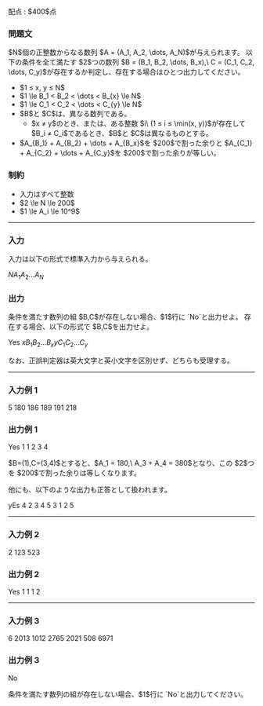 
<div>

<span>

<span>

<p>
配点 : $400$点
</p>

<div>

<section>

### **問題文**

<p>
$N$個の正整数からなる数列 $A = (A_1, A_2, \dots, A_N)$が与えられます。
以下の条件を全て満たす $2$つの数列 $B = (B_1, B_2, \dots, B_x),\ C = (C_1, C_2, \dots, C_y)$が存在するか判定し、存在する場合はひとつ出力してください。
</p>

<ul>

<li>
$1 ≤ x, y ≤ N$
</li>

<li>
$1 \le B_1 < B_2 < \dots < B_{x} \le N$
</li>

<li>
$1 \le C_1 < C_2 < \dots < C_{y} \le N$
</li>

<li>
$B$と $C$は、異なる数列である。
<ul>

<li>
$x ≠ y$のとき、または、ある整数 $i\ (1 ≤ i ≤ \min(x, y))$が存在して $B_i ≠ C_i$であるとき、$B$と $C$は異なるものとする。
</li>

</ul>

</li>

<li>
$A_{B_1} + A_{B_2} + \dots + A_{B_x}$を $200$で割った余りと $A_{C_1} + A_{C_2} + \dots + A_{C_y}$を $200$で割った余りが等しい。
</li>

</ul>

</section>

</div>

<div>

<section>

### **制約**

<ul>

<li>
入力はすべて整数
</li>

<li>
$2 \le N \le 200$
</li>

<li>
$1 \le A_i \le 10^9$
</li>

</ul>

</section>

</div>

---

<div>

<div>

<section>

### **入力**

<p>
入力は以下の形式で標準入力から与えられる。
</p>

<div>

$N$$A_1$$A_2$$\dots$$A_N$
</div>

</section>

</div>

<div>

<section>

### **出力**

<p>
条件を満たす数列の組 $B,C$が存在しない場合、$1$行に `No`と出力せよ。
存在する場合、以下の形式で $B,C$を出力せよ。
</p>

<div>

Yes
$x$$B_1$$B_2$$\dots$$B_x$$y$$C_1$$C_2$$\dots$$C_y$
</div>

<p>
なお、正誤判定器は英大文字と英小文字を区別せず、どちらも受理する。
</p>

</section>

</div>

</div>

---

<div>

<section>

### **入力例 1**

<div>

5
180 186 189 191 218

</div>

</section>

</div>

<div>

<section>

### **出力例 1**

<div>

Yes
1 1
2 3 4

</div>

<p>
$B=(1),C=(3,4)$とすると、$A_1 = 180,\ A_3 + A_4 = 380$となり、この $2$つを $200$で割った余りは等しくなります。

他にも、以下のような出力も正答として扱われます。
</p>

<div>

yEs
4 2 3 4 5
3 1 2 5

</div>

</section>

</div>

---

<div>

<section>

### **入力例 2**

<div>

2
123 523

</div>

</section>

</div>

<div>

<section>

### **出力例 2**

<div>

Yes
1 1
1 2

</div>

</section>

</div>

---

<div>

<section>

### **入力例 3**

<div>

6
2013 1012 2765 2021 508 6971

</div>

</section>

</div>

<div>

<section>

### **出力例 3**

<div>

No

</div>

<p>
条件を満たす数列の組が存在しない場合、$1$行に `No`と出力してください。
</p>

</section>

</div>

</span>

</span>

</div>
